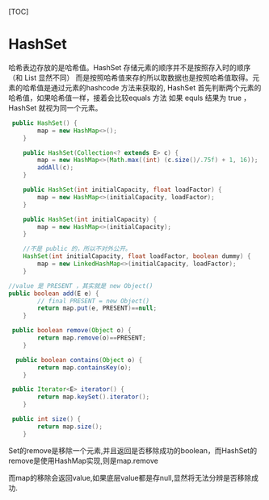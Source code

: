 [TOC]

# HashSet

哈希表边存放的是哈希值。HashSet 存储元素的顺序并不是按照存入时的顺序（和 List 显然不同） 而是按照哈希值来存的所以取数据也是按照哈希值取得。元素的哈希值是通过元素的hashcode 方法来获取的, HashSet 首先判断两个元素的哈希值，如果哈希值一样，接着会比较equals 方法 如果 equls 结果为 true ，HashSet 就视为同一个元素。

```java
 public HashSet() {
        map = new HashMap<>();
    }

    public HashSet(Collection<? extends E> c) {
        map = new HashMap<>(Math.max((int) (c.size()/.75f) + 1, 16));
        addAll(c);
    }

    public HashSet(int initialCapacity, float loadFactor) {
        map = new HashMap<>(initialCapacity, loadFactor);
    }

    public HashSet(int initialCapacity) {
        map = new HashMap<>(initialCapacity);
    }

    //不是 public 的，所以不对外公开。
    HashSet(int initialCapacity, float loadFactor, boolean dummy) {
        map = new LinkedHashMap<>(initialCapacity, loadFactor);
    }

//value 是 PRESENT ，其实就是 new Object() 
public boolean add(E e) {
        // final PRESENT = new Object()
        return map.put(e, PRESENT)==null;
    }

 public boolean remove(Object o) {
        return map.remove(o)==PRESENT;
    }

  public boolean contains(Object o) {
        return map.containsKey(o);
    }

 public Iterator<E> iterator() {
        return map.keySet().iterator();
    }

 public int size() {
        return map.size();
    }
```

Set的remove是移除一个元素,并且返回是否移除成功的boolean，而HashSet的remove是使用HashMap实现,则是map.remove

而map的移除会返回value,如果底层value都是存null,显然将无法分辨是否移除成功.